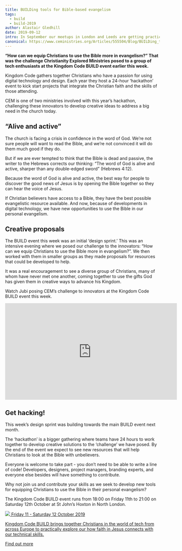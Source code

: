 ```yaml
---
title: BUILDing tools for Bible-based evangelism
tags:
  - build
  - build-2019
author: Alastair Gledhill
date: 2019-09-12
intro: In September our meetups in London and Leeds are getting practical ahead of next month's hackathon…
canonical: https://www.ceministries.org/Articles/555504/Blog/BUILDing_tools_for_Bible_based.aspx
---
```


**“How can we equip Christians to use the Bible more in evangelism?” That was the challenge Christianity Explored Ministries posed to a group of tech enthusiasts at the Kingdom Code BUILD event earlier this week.**

Kingdom Code gathers together Christians who have a passion for using digital technology and design. Each year they host a 24-hour ‘hackathon’ event to
kick start projects that integrate the Christian faith and the skills of those attending.

CEM is one of two ministries involved with this year’s hackathon, challenging these innovators to develop creative ideas to address a big need in the church today.

## “Alive and active”

The church is facing a crisis in confidence in the word of God. We’re not sure people will want to read the Bible, and we’re not convinced it will do them much good if they do.

But if we are ever tempted to think that the Bible is dead and passive, the writer to the Hebrews corrects our thinking: “The word of God is alive and active, sharper than any double-edged sword” (Hebrews 4:12).

Because the word of God is alive and active, the best way for people to discover the good news of Jesus is by opening the Bible together so they can hear the voice of Jesus.

If Christian believers have access to a Bible, they have the best possible evangelistic resource available. And now, because of developments in digital technology, we have new opportunities to use the Bible in our personal evangelism.

## Creative proposals

The BUILD event this week was an initial ‘design sprint.’ This was an intensive evening where we posed our challenge to the innovators: “How can we equip Christians to use the Bible more in evangelism?”. We then worked with them in smaller groups as they made proposals for resources that could be developed to help.

It was a real encouragement to see a diverse group of Christians, many of whom have never met one another, coming together to use the gifts God has given them in creative ways to advance his Kingdom.

Watch Jubi posing CEM’s challenge to innovators at the Kingdom Code BUILD event this week.

<iframe width="560" height="315" src="https://www.youtube.com/embed/vYptMzrYumo" frameborder="0" allow="accelerometer; autoplay; encrypted-media; gyroscope; picture-in-picture" allowfullscreen></iframe>

## Get hacking!

This week’s design sprint was building towards the main BUILD event next month.

The ‘hackathon’ is a bigger gathering where teams have 24 hours to work together to develop creative solutions to the ‘challenge’ we have posed. By the end of the event we expect to see new resources that will help Christians to look at the Bible with unbelievers.

Everyone is welcome to take part - you don’t need to be able to write a line of code! Developers, designers, project managers, branding experts, and everyone else besides will have something to contribute.

Why not join us and contribute your skills as we seek to develop new tools for equipping Christians to use the Bible in their personal evangelism?

The Kingdom Code BUILD event runs from 18:00 on Friday 11th to 21:00 on Saturday 12th October at St John’s Hoxton in North London.

<section class="promo">

  <a class="promo__content" href="/build">

  <img class="promo__content__logo" src="/_assets/misc/build.svg" />

  <date>
    Friday 11 - Saturday 12 October 2019
  </date>

  <p>
    Kingdom Code BUILD brings together Christians in the world of tech from across Europe to practically explore our how faith in Jesus connects with our technical skills.
  </p>

  <p>
    <span class="promo__content__button">
      Find out more
    </span>
  </p>
  </a>
</section>
